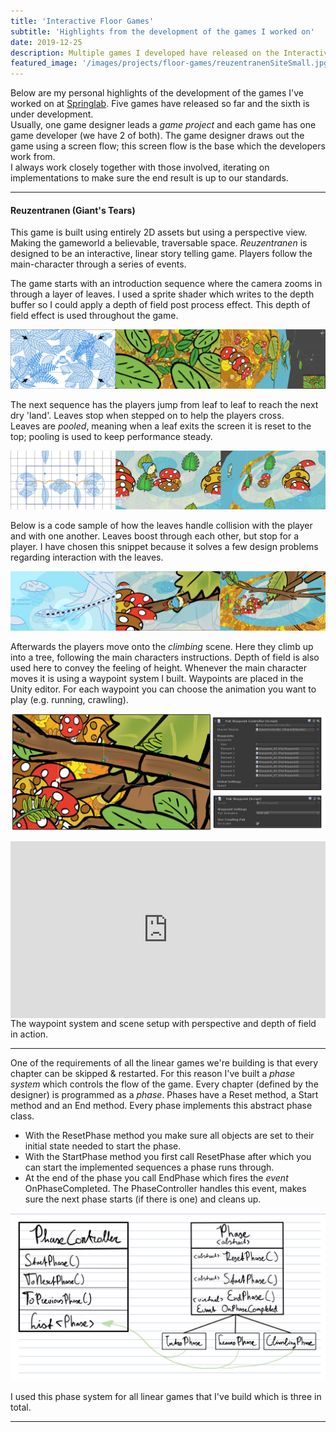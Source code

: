 ```yaml
---
title: 'Interactive Floor Games'
subtitle: 'Highlights from the development of the games I worked on'
date: 2019-12-25
description: Multiple games I developed have released on the Interactive Floor platform the past 2 years. These are some development highlights.
featured_image: '/images/projects/floor-games/reuzentranenSiteSmall.jpg'
---
```


Below are my personal highlights of the development of the games I've worked on at [Springlab](https://springlab.nl).
Five games have released so far and the sixth is under development.  
Usually, one game designer leads a _game project_ and each game has one game developer (we have 2 of both). The game designer draws out the game using a screen flow; this screen flow is the base which the developers work from.  
I always work closely together with those involved, iterating on implementations to make sure the end result is up to our standards.

----

#### Reuzentranen (Giant's Tears)
This game is built using entirely 2D assets but using a perspective view. Making the gameworld a believable, traversable space. 
_Reuzentranen_ is designed to be an interactive, linear story telling game. Players follow the main-character through a series of events.

The game starts with an introduction sequence where the camera zooms in through a layer of leaves. I used a sprite shader which writes to the depth buffer so I could apply a depth of field post process effect.
This depth of field effect is used throughout the game. 

![](/images/projects/floor-games/reusgame/reus_00intro_collage.jpg)

The next sequence has the players jump from leaf to leaf to reach the next dry 'land'. Leaves stop when stepped on to help the players cross.  
Leaves are _pooled_, meaning when a leaf exits the screen it is reset to the top; pooling is used to keep performance steady. 
 
![](/images/projects/floor-games/reusgame/reus_02frogger_collage.jpg)

Below is a code sample of how the leaves handle collision with the player and with one another. Leaves boost through each other, but stop for a player.
I have chosen this snippet because it solves a few design problems regarding interaction with the leaves.
<script src="https://gist.github.com/Rynji/b00232343cd244b3c2757c386c9d8f85.js"></script>

![](/images/projects/floor-games/reusgame/reus_03klimmen_collage.jpg)

Afterwards the players move onto the _climbing_ scene. Here they climb up into a tree, following the main characters instructions. Depth of field is also used here to convey the feeling of height.
Whenever the main character moves it is using a waypoint system I built. Waypoints are placed in the Unity editor. For each waypoint you can choose the animation you want to play (e.g. running, crawling).

![](/images/projects/floor-games/reusgame/reus_waypoint_system.jpg)
<div style="width:100%;height:0px;position:relative;padding-bottom:56.211%;"><iframe src="https://streamable.com/s/6bkdb/vgeguf" frameborder="0" width="100%" height="100%" allowfullscreen style="width:100%;height:100%;position:absolute;left:0px;top:0px;overflow:hidden;"></iframe></div>
The waypoint system and scene setup with perspective and depth of field in action.

----

One of the requirements of all the linear games we're building is that every chapter can be skipped & restarted. For this reason I've built a _phase system_ which controls the flow of the game. 
Every chapter (defined by the designer) is programmed as a _phase_. Phases have a Reset method, a Start method and an End method. Every phase implements this abstract phase class. 
* With the ResetPhase method you make sure all objects are set to their initial state needed to start the phase.
* With the StartPhase method you first call ResetPhase after which you can start the implemented sequences a phase runs through.
* At the end of the phase you call EndPhase which fires the _event_ OnPhaseCompleted. The PhaseController handles this event, makes sure the next phase starts (if there is one) and cleans up.

![](/images/projects/floor-games//system_phase.png)

I used this phase system for all linear games that I've build which is three in total.

----